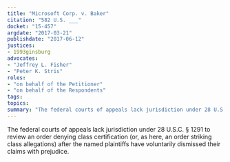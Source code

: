```yaml
---
title: "Microsoft Corp. v. Baker"
citation: "582 U.S. ___"
docket: "15-457"
argdate: "2017-03-21"
publishdate: "2017-06-12"
justices:
- 1993ginsburg
advocates:
- "Jeffrey L. Fisher"
- "Peter K. Stris"
roles:
- "on behalf of the Petitioner"
- "on behalf of the Respondents"
tags:
topics:
summary: "The federal courts of appeals lack jurisdiction under 28 U.S.C. § 1291 to review an order denying class certification (or, as here, an order striking class allegations) after the named plaintiffs have voluntarily dismissed their claims with prejudice."
---
```

The federal courts of appeals lack jurisdiction under 28 U.S.C. § 1291 to review an order denying class certification (or, as here, an order striking class allegations) after the named plaintiffs have voluntarily dismissed their claims with prejudice.

